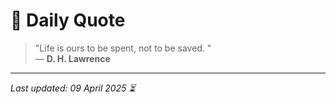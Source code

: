 # 📜 Daily Quote

> "Life is ours to be spent, not to be saved. "  
> — **D. H. Lawrence**

---

_Last updated: 09 April 2025 ⏳_
